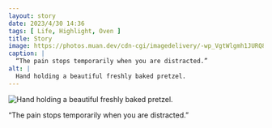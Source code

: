 ```yaml
---
layout: story
date: 2023/4/30 14:36
tags: [ Life, Highlight, Oven ]
title: Story
image: https://photos.muan.dev/cdn-cgi/imagedelivery/-wp_VgtWlgmh1JURQ8t1mg/dcd16482-0d6c-47e6-d692-1da4f219e900/public
caption: |
  “The pain stops temporarily when you are distracted.”
alt: |
  Hand holding a beautiful freshly baked pretzel.
---
```


![Hand holding a beautiful freshly baked pretzel.](https://photos.muan.dev/cdn-cgi/imagedelivery/-wp_VgtWlgmh1JURQ8t1mg/dcd16482-0d6c-47e6-d692-1da4f219e900/public)

“The pain stops temporarily when you are distracted.”
